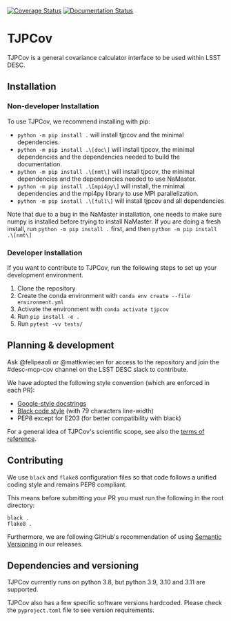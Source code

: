 [![Coverage Status](https://coveralls.io/repos/github/LSSTDESC/TJPCov/badge.svg?branch=master)](https://coveralls.io/github/LSSTDESC/TJPCov?branch=master)
[![Documentation Status](https://readthedocs.org/projects/tjpcov/badge/?version=latest)](https://tjpcov.readthedocs.io/en/latest/?badge=latest)

# TJPCov

TJPCov is a general covariance calculator interface to be used within LSST DESC.

## Installation

### Non-developer Installation
To use TJPCov, we recommend installing with pip:

 - `python -m pip install .` will install tjpcov and the minimal dependencies.
 - `python -m pip install .\[doc\]` will install tjpcov, the minimal
     dependencies and the dependencies needed to build the documentation.
 - `python -m pip install .\[nmt\]` will install tjpcov, the minimal
     dependencies and the dependencies needed to use NaMaster.
 - `python -m pip install .\[mpi4py\]` will install, the minimal
     dependencies and the mpi4py library to use MPI parallelization.
 - `python -m pip install .\[full\]` will install tjpcov and all dependencies

Note that due to a bug in the NaMaster installation, one needs to make sure numpy is installed before trying to install NaMaster. If you are doing a fresh install, run `python -m pip install .` first, and then `python -m pip install .\[nmt\]`

### Developer Installation

If you want to contribute to TJPCov, run the following steps to set up your development environment.

1. Clone the repository
2. Create the conda environment with `conda env create --file environment.yml`
3. Activate the environment with `conda activate tjpcov`
4. Run `pip install -e .`
5. Run `pytest -vv tests/`


## Planning & development

Ask @felipeaoli or @mattkwiecien for access to the repository and join the #desc-mcp-cov channel on the LSST DESC slack to contribute.

We have adopted the following style convention (which are enforced in each PR):
 - [Google-style docstrings](https://google.github.io/styleguide/pyguide.html)
 - [Black code style](https://github.com/psf/black) (with 79 characters line-width)
 - PEP8 except for E203 (for better compatibility with black)

For a general idea of TJPCov's scientific scope, see also the [terms of reference](https://github.com/LSSTDESC/TJPCov/blob/master/doc/Terms_of_Reference.md).

## Contributing

We use `black` and `flake8` configuration files so that code follows a unified coding style and remains PEP8 compliant.

This means before submitting your PR you must run the following in the root directory:
```
black .
flake8 .
```
Furthermore, we are following GitHub's recommendation of using [Semantic Versioning](https://semver.org/) in our releases.


## Dependencies and versioning
TJPCov currently runs on python 3.8, but python 3.9, 3.10 and 3.11 are supported.

TJPCov also has a few specific software versions hardcoded.  Please check the `pyproject.toml` file to see version requirements.
